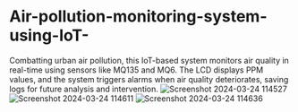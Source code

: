 # Air-pollution-monitoring-system-using-IoT-
Combatting urban air pollution, this IoT-based system monitors air quality in real-time using sensors like MQ135 and MQ6. The LCD displays PPM values, and the system triggers alarms when air quality deteriorates, saving logs for future analysis and intervention.
![Screenshot 2024-03-24 114527](https://github.com/Supriyachinthala7/Air-pollution-monitoring-system-using-IoT-/assets/140539067/7c9d3a3a-2396-4ea0-ad51-90dc54f257fc)
![Screenshot 2024-03-24 114611](https://github.com/Supriyachinthala7/Air-pollution-monitoring-system-using-IoT-/assets/140539067/cf973d9a-2460-4822-8d4c-00daa2138b83)
![Screenshot 2024-03-24 114636](https://github.com/Supriyachinthala7/Air-pollution-monitoring-system-using-IoT-/assets/140539067/0a8d7f1a-74a0-4b3d-8ce2-4a15f7c2c099)
